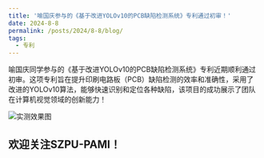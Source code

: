 ```yaml
---
title: '喻国庆参与的《基于改进YOLOv10的PCB缺陷检测系统》专利通过初审！'
date: 2024-8-8
permalink: /posts/2024/8-8/blog/
tags:
  - 专利
---
```


喻国庆同学参与的《基于改进YOLOv10的PCB缺陷检测系统》专利近期顺利通过初审。这项专利旨在提升印刷电路板（PCB）缺陷检测的效率和准确性，采用了改进的YOLOv10算法，能够快速识别和定位各种缺陷，该项目的成功展示了团队在计算机视觉领域的创新能力！

<!-- 在这里添加图片 -->
<div class="archive__image">
  <img src='/academic.com/resources/prcv.jpg' alt="实测效果图" style="max-width: 100%; height: auto;" />
</div>


欢迎关注SZPU-PAMI！
------
